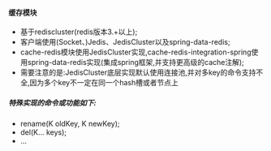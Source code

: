 #### 缓存模块
* 基于rediscluster(redis版本3.+以上);
* 客户端使用(Socket、)Jedis、JedisCluster以及spring-data-redis;
* cache-redis模块使用JedisCluster实现,cache-redis-integration-spring使用spring-data-redis实现(集成spring框架,并支持更高级的cache注解);
* 需要注意的是:JedisCluster底层实现默认使用连接池,并对多key的命令支持不全,因为多个key不一定在同一个hash槽或者节点上

##### 特殊实现的命令或功能如下:
* rename(K oldKey, K newKey);
* del(K... keys);
* ...